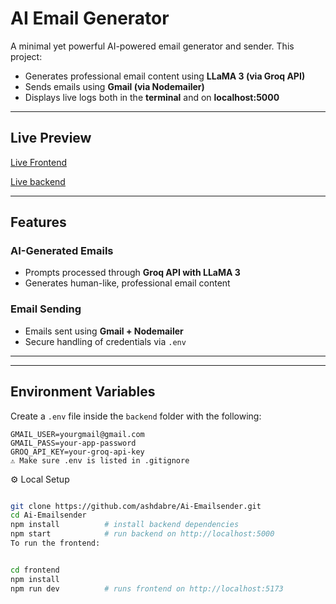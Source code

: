 # AI Email Generator

A minimal yet powerful AI-powered email generator and sender. This project:

- Generates professional email content using **LLaMA 3 (via Groq API)**
- Sends emails using **Gmail (via Nodemailer)**
- Displays live logs both in the **terminal** and on **localhost:5000**

---

##  Live Preview

 [Live Frontend](https://ai-emailsender.netlify.app/)


 
 [Live backend](https://ai-emailsender-1.onrender.com/)




---

##  Features

###  AI-Generated Emails
- Prompts processed through **Groq API with LLaMA 3**
- Generates human-like, professional email content

###  Email Sending
- Emails sent using **Gmail + Nodemailer**
- Secure handling of credentials via `.env`


---

---

##  Environment Variables

Create a `.env` file inside the `backend` folder with the following:

```env
GMAIL_USER=yourgmail@gmail.com
GMAIL_PASS=your-app-password
GROQ_API_KEY=your-groq-api-key
⚠ Make sure .env is listed in .gitignore
```

⚙️ Local Setup
```bash

git clone https://github.com/ashdabre/Ai-Emailsender.git
cd Ai-Emailsender
npm install          # install backend dependencies
npm start            # run backend on http://localhost:5000
To run the frontend:


cd frontend
npm install
npm run dev          # runs frontend on http://localhost:5173
```


